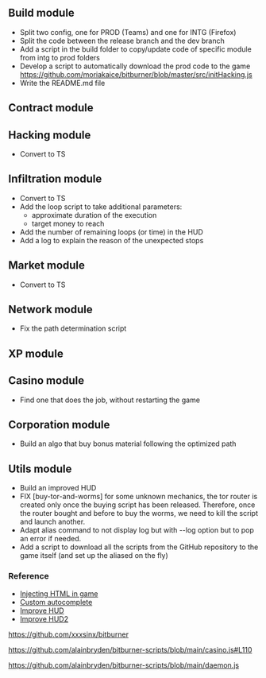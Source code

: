 ## Build module
* Split two config, one for PROD (Teams) and one for INTG (Firefox)
* Split the code between the release branch and the dev branch
* Add a script in the build folder to copy/update code of specific module from intg to prod folders
* Develop a script to automatically download the prod code to the game
  https://github.com/moriakaice/bitburner/blob/master/src/initHacking.js
* Write the README.md file

## Contract module

## Hacking module
* Convert to TS

## Infiltration module
* Convert to TS
* Add the loop script to take additional parameters:
  * approximate duration of the execution
  * target money to reach
* Add the number of remaining loops (or time) in the HUD
* Add a log to explain the reason of the unexpected stops

## Market module
* Convert to TS

## Network module
* Fix the path determination script

## XP module

## Casino module
* Find one that does the job, without restarting the game

## Corporation module
* Build an algo that buy bonus material following the optimized path

## Utils module
* Build an improved HUD
* FIX [buy-tor-and-worms] for some unknown mechanics, the tor router is created only once the buying script has been 
released. Therefore, once the router bought and before to buy the worms, we need to kill the script and launch another.
* Adapt alias command to not display log but with --log option but to pop an error if needed.
* Add a script to download all the scripts from the GitHub repository to the game itself (and set up the aliased on the 
  fly)


### Reference
* [Injecting HTML in game](https://bitburner.readthedocs.io/en/latest/netscript/advancedfunctions/inject_html.html)
* [Custom autocomplete](https://bitburner.readthedocs.io/en/latest/netscript/advancedfunctions/autocomplete.html)
* [Improve HUD](https://github.com/bitburner-official/bitburner-scripts/blob/master/custom-stats.js)
* [Improve HUD2](https://steamcommunity.com/sharedfiles/filedetails/?id=2680734426)



https://github.com/xxxsinx/bitburner

https://github.com/alainbryden/bitburner-scripts/blob/main/casino.js#L110

https://github.com/alainbryden/bitburner-scripts/blob/main/daemon.js